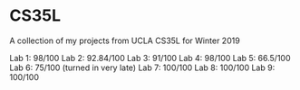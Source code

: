 # CS35L

A collection of my projects from UCLA CS35L for Winter 2019

Lab 1: 98/100
Lab 2: 92.84/100 
Lab 3: 91/100
Lab 4: 98/100
Lab 5: 66.5/100
Lab 6: 75/100 (turned in very late) 
Lab 7: 100/100
Lab 8: 100/100
Lab 9: 100/100
